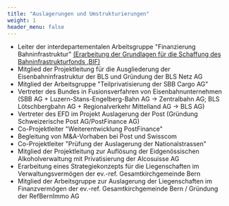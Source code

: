 ```yaml
---
title: "Auslagerungen und Umstrukturierungen"
weight: 1
header_menu: false
---
```

* Leiter der interdepartementalen Arbeitsgruppe "Finanzierung Bahninfrastruktur" [(Erarbeitung der Grundlagen für die Schaffung des Bahninfrastrukturfonds ,BIF)](https://www.newsd.admin.ch/newsd/message/attachments/21849.pdf)
* Mitglied der Projektleitung für die Ausgliederung der Eisenbahninfrastruktur der BLS und Gründung der BLS Netz AG
* Mitglied der Arbeitsgruppe "Teilprivatisierung der SBB Cargo AG"
* Vertreter des Bundes in Fusionsverfahren von Eisenbahnunternehmen (SBB AG + Luzern-Stans-Engelberg-Bahn AG -> Zentralbahn AG; BLS Lötschbergbahn AG + Regionalverkehr Mittelland AG -> BLS AG)
* Vertreter des EFD im Projekt Auslagerung der Post (Gründung Schweizerische Post AG/PostFinance AG)
* Co-Projektleiter "Weiterentwicklung PostFinance"
* Begleitung von M&A-Vorhaben bei Post und Swisscom 
* Co-Projektleiter "Prüfung der Auslagerung der Nationalstrassen"
* Mitglied der Projektleitung zur Auflösung der Eidgenössischen Alkoholverwaltung mit Privatisierung der Alcosuisse AG
* Erarbeitung eines Strategiekonzepts für die Liegenschaften im Verwaltungsvermögen der ev.-ref. Gesamtkirchgemeinde Bern
* Mitglied der Arbeitsgruppe zur Auslagerung der Liegenschaften im Finanzvermögen der ev.-ref. Gesamtkirchgemeinde Bern / Gründung der RefBernImmo AG
